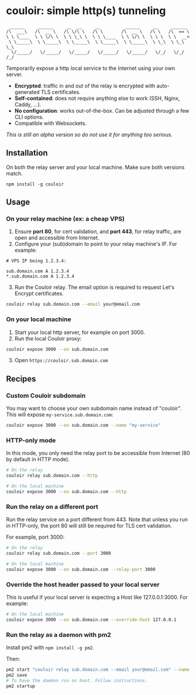 # couloir: simple http(s) tunneling

```
 ______     ______     __  __     __         ______     __     ______
/\  ___\   /\  __ \   /\ \/\ \   /\ \       /\  __ \   /\ \   /\  == \
\ \ \____  \ \ \/\ \  \ \ \_\ \  \ \ \____  \ \ \/\ \  \ \ \  \ \  __<
 \ \_____\  \ \_____\  \ \_____\  \ \_____\  \ \_____\  \ \_\  \ \_\ \_\
  \/_____/   \/_____/   \/_____/   \/_____/   \/_____/   \/_/   \/_/ /_/
```

Temporarily expose a http local service to the Internet using your own server.

- **Encrypted**: traffic in and out of the relay is encrypted with auto-generated TLS certificates.
- **Self-contained**: does not require anything else to work (SSH, Nginx, Caddy, ...).
- **No configuration**: works out-of-the-box. Can be adjusted through a few CLI options.
- Compatible with Websockets.

_This is still an alpha version so do not use it for anything too serious._

## Installation

On both the relay server and your local machine. Make sure both versions match.

```
npm install -g couloir
```

## Usage

### On your **relay** machine (ex: a cheap VPS)

1. Ensure **port 80**, for cert validation, and **port 443**, for relay traffic, are open and accessible from Internet.
2. Configure your (sub)domain to point to your relay machine's IP. For example:

```
# VPS IP being 1.2.3.4:

sub.domain.com A 1.2.3.4
*.sub.domain.com A 1.2.3.4
```

3. Run the Couloir relay. The email option is required to request Let's Encrypt certificates.

```sh
couloir relay sub.domain.com --email your@email.com
```

### On your **local** machine

1. Start your local http server, for example on port 3000.
2. Run the local Couloir proxy:

```sh
couloir expose 3000 --on sub.domain.com
```

3. Open `https://couloir.sub.domain.com`

## Recipes

### Custom Couloir subdomain

You may want to choose your own subdomain name instead of "couloir".
This will expose `my-service.sub.domain.com`:

```sh
couloir expose 3000 --on sub.domain.com --name "my-service"
```

### HTTP-only mode

In this mode, you only need the relay port to be accessible from Internet (80 by default in HTTP mode).

```sh
# On the relay
couloir relay sub.domain.com --http

# On the local machine
couloir expose 3000 --on sub.domain.com --http
```

### Run the relay on a different port

Run the relay service on a port different from 443. Note that unless you run in HTTP-only, the port 80 will
still be required for TLS cert validation.

For example, port 3000:

```sh
# On the relay
couloir relay sub.domain.com --port 3000

# On the local machine
couloir expose 3000 --on sub.domain.com --relay-port 3000
```

### Override the host header passed to your local server

This is useful if your local server is expecting a Host like 127.0.0.1:3000. For example:

```sh
# On the local machine
couloir expose 3000 --on sub.domain.com --override-host 127.0.0.1
```

### Run the relay as a daemon with pm2

Install pm2 with `npm install -g pm2`.

Then:

```sh
pm2 start "couloir relay sub.domain.com --email your@email.com" --name couloir
pm2 save
# To have the daemon run on boot. Follow instructions.
pm2 startup
```
